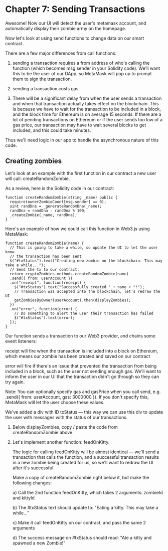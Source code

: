 # Chapter 7: Sending Transactions

Awesome! Now our UI will detect the user's metamask account, and automatically display their zombie army on the homepage.

Now let's look at using send functions to change data on our smart contract.

There are a few major differences from call functions:

1. sending a transaction requires a from address of who's calling the function (which becomes msg.sender in your Solidity code). We'll want this to be the user of our DApp, so MetaMask will pop up to prompt them to sign the transaction.

2. sending a transaction costs gas

3. There will be a significant delay from when the user sends a transaction and when that transaction actually takes effect on the blockchain. This is because we have to wait for the transaction to be included in a block, and the block time for Ethereum is on average 15 seconds. If there are a lot of pending transactions on Ethereum or if the user sends too low of a gas price, our transaction may have to wait several blocks to get included, and this could take minutes.

Thus we'll need logic in our app to handle the asynchronous nature of this code.

## Creating zombies

Let's look at an example with the first function in our contract a new user will call: createRandomZombie.

As a review, here is the Solidity code in our contract:

```
function createRandomZombie(string _name) public {
  require(ownerZombieCount[msg.sender] == 0);
  uint randDna = _generateRandomDna(_name);
  randDna = randDna - randDna % 100;
  _createZombie(_name, randDna);
}
```

Here's an example of how we could call this function in Web3.js using MetaMask:

```
function createRandomZombie(name) {
  // This is going to take a while, so update the UI to let the user know
  // the transaction has been sent
  $("#txStatus").text("Creating new zombie on the blockchain. This may take a while...");
  // Send the tx to our contract:
  return cryptoZombies.methods.createRandomZombie(name)
  .send({ from: userAccount })
  .on("receipt", function(receipt) {
    $("#txStatus").text("Successfully created " + name + "!");
    // Transaction was accepted into the blockchain, let's redraw the UI
    getZombiesByOwner(userAccount).then(displayZombies);
  })
  .on("error", function(error) {
    // Do something to alert the user their transaction has failed
    $("#txStatus").text(error);
  });
}
```

Our function sends a transaction to our Web3 provider, and chains some event listeners:

receipt will fire when the transaction is included into a block on Ethereum, which means our zombie has been created and saved on our contract

error will fire if there's an issue that prevented the transaction from being included in a block, such as the user not sending enough gas.
We'll want to inform the user in our UI that the transaction didn't go through so they can try again.

Note: You can optionally specify gas and gasPrice when you call send, e.g. .send({ from: userAccount, gas: 3000000 }). If you don't specify this, MetaMask will let the user choose these values.

We've added a div with ID txStatus — this way we can use this div to update the user with messages with the status of our transactions.

1.  Below displayZombies, copy / paste the code from createRandomZombie above.

2.  Let's implement another function: feedOnKitty.

    The logic for calling feedOnKitty will be almost identical — we'll send a transaction that calls the function, and a successful transaction results in a new zombie being created for us, so we'll want to redraw the UI after it's successful.

    Make a copy of createRandomZombie right below it, but make the following changes:

    a) Call the 2nd function feedOnKitty, which takes 2 arguments: zombieId and kittyId

    b) The #txStatus text should update to: "Eating a kitty. This may take a while..."

    c) Make it call feedOnKitty on our contract, and pass the same 2 arguments

    d) The success message on #txStatus should read: "Ate a kitty and spawned a new Zombie!"
